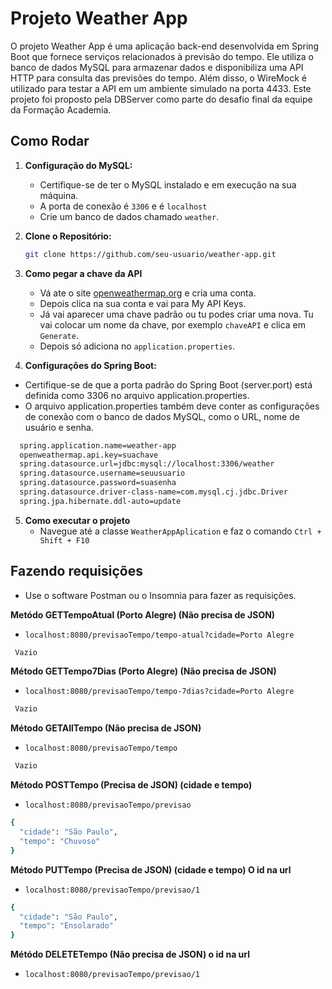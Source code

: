 # Projeto Weather App

O projeto Weather App é uma aplicação back-end desenvolvida em Spring Boot que fornece serviços relacionados à previsão do tempo. Ele utiliza o banco de dados MySQL para armazenar dados e disponibiliza uma API HTTP para consulta das previsões do tempo. Além disso, o WireMock é utilizado para testar a API em um ambiente simulado na porta 4433.
Este projeto foi proposto pela DBServer como parte do desafio final da equipe da Formação Academia.

## Como Rodar
1. **Configuração do MySQL:**
   - Certifique-se de ter o MySQL instalado e em execução na sua máquina.
   - A porta de conexão é `3306` e é `localhost`
   - Crie um banco de dados chamado `weather`.

2. **Clone o Repositório:**
   ```bash
   git clone https://github.com/seu-usuario/weather-app.git
3. **Como pegar a chave da API**
   - Vá ate o site [openweathermap.org]([url](https://openweathermap.org/api)) e cria uma conta.
   - Depois clica na sua conta e vai para My API Keys.
   - Já vai aparecer uma chave padrão ou tu podes criar uma nova. Tu vai colocar um nome da chave, por exemplo `chaveAPI` e clica em `Generate`.
   - Depois só adiciona no `application.properties`.
     
4. **Configurações do Spring Boot:**
  - Certifique-se de que a porta padrão do Spring Boot (server.port) está definida como 3306 no arquivo application.properties.
  - O arquivo application.properties também deve conter as configurações de conexão com o banco de dados MySQL, como o URL, nome de usuário e senha.
  ```bash
    spring.application.name=weather-app
    openweathermap.api.key=suachave
    spring.datasource.url=jdbc:mysql://localhost:3306/weather
    spring.datasource.username=seuusuario
    spring.datasource.password=suasenha
    spring.datasource.driver-class-name=com.mysql.cj.jdbc.Driver
    spring.jpa.hibernate.ddl-auto=update
```
5. **Como executar o projeto**
    - Navegue até a classe `WeatherAppAplication` e faz o comando `Ctrl + Shift + F10`

## Fazendo requisições
   - Use o software Postman ou o Insomnia para fazer as requisições.
   
**Metódo GETTempoAtual (Porto Alegre) (Não precisa de JSON)**
  - `localhost:8080/previsaoTempo/tempo-atual?cidade=Porto Alegre`<br>
```bash
 Vazio
```
**Método GETTempo7Dias (Porto Alegre) (Não precisa de JSON)**
  - `localhost:8080/previsaoTempo/tempo-7dias?cidade=Porto Alegre`<br>
```bash
 Vazio
```
**Método GETAllTempo (Não precisa de JSON)**
  - `localhost:8080/previsaoTempo/tempo`<br>
```bash
 Vazio
```
**Método POSTTempo (Precisa de JSON) (cidade e tempo)**
  - `localhost:8080/previsaoTempo/previsao`
  ```bash
  {
	"cidade": "São Paulo",
	"tempo": "Chuvoso"
  }
  ```
**Método PUTTempo (Precisa de JSON) (cidade e tempo) O id na url**
  - `localhost:8080/previsaoTempo/previsao/1`
  ```bash
  {
	"cidade": "São Paulo",
	"tempo": "Ensolarado"
  }
  ```
**Métódo DELETETempo (Não precisa de JSON) o id na url**
  - `localhost:8080/previsaoTempo/previsao/1`
